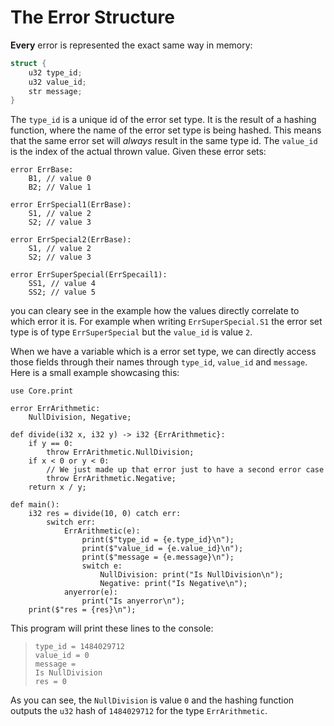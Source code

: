 # The Error Structure

**Every** error is represented the exact same way in memory:

```c
struct {
	u32 type_id;
	u32 value_id;
	str message;
}
```

The `type_id` is a unique id of the error set type. It is the result of a hashing function, where the name of the error set type is being hashed. This means that the same error set will _always_ result in the same type id. The `value_id` is the index of the actual thrown value. Given these error sets:

```ft
error ErrBase:
	B1, // value 0
	B2; // Value 1

error ErrSpecial1(ErrBase):
	S1, // value 2
	S2; // value 3

error ErrSpecial2(ErrBase):
	S1, // value 2
	S2; // value 3

error ErrSuperSpecial(ErrSpecail1):
	SS1, // value 4
	SS2; // value 5
```

you can cleary see in the example how the values directly correlate to which error it is. For example when writing `ErrSuperSpecial.S1` the error set type is of type `ErrSuperSpecial` but the `value_id` is value `2`.

When we have a variable which is a error set type, we can directly access those fields through their names through `type_id`, `value_id` and `message`. Here is a small example showcasing this:

```ft
use Core.print

error ErrArithmetic:
	NullDivision, Negative;

def divide(i32 x, i32 y) -> i32 {ErrArithmetic}:
	if y == 0:
		throw ErrArithmetic.NullDivision;
	if x < 0 or y < 0:
		// We just made up that error just to have a second error case
		throw ErrArithmetic.Negative;
	return x / y;

def main():
	i32 res = divide(10, 0) catch err:
		switch err:
			ErrArithmetic(e):
				print($"type_id = {e.type_id}\n");
				print($"value_id = {e.value_id}\n");
				print($"message = {e.message}\n");
				switch e:
					NullDivision: print("Is NullDivision\n");
					Negative: print("Is Negative\n");
			anyerror(e):
				print("Is anyerror\n");
	print($"res = {res}\n");
```

This program will print these lines to the console:

> ```
> type_id = 1484029712
> value_id = 0
> message =
> Is NullDivision
> res = 0
> ```

As you can see, the `NullDivision` is value `0` and the hashing function outputs the `u32` hash of `1484029712` for the type `ErrArithmetic`.
